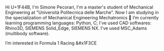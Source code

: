 Hi U+1F44B, I'm Simone Pecorari, I'm a master's student of Mechanical Engineering at "Università Politecnica delle Marche". 
Now I am studying in the specialization of Mechanical Engineering Mechatronics
🌱 I’m currently learning programming languages: Python, C;
I've used CAD softwares: Rhino3D, SIEMENS Solid_Edge, SIEMENS NX. I've used MSC_Adams (multibody software).

I’m interested in Formula 1 Racing &#x1F3CE



<!---
SimoPecoS/SimoPecoS is a ✨ special ✨ repository because its `README.md` (this file) appears on your GitHub profile.
You can click the Preview link to take a look at your changes.
--->
